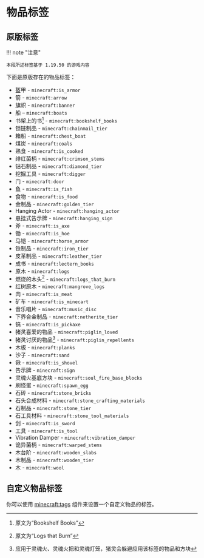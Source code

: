 # 物品标签
## 原版标签
!!! note "注意"

    本段所述标签基于 1.19.50 的游戏内容

下面是原版存在的物品标签：

- 盔甲 - `minecraft:is_armor`
- 箭 - `minecraft:arrow`
- 旗帜 - `minecraft:banner`
- 船 – `minecraft:boats`
- 书架上的书[^1] - `minecraft:bookshelf_books`
- 锁链制品 - `minecraft:chainmail_tier`
- 箱船 - `minecraft:chest_boat`
- 煤炭 - `minecraft:coals`
- 熟食 - `minecraft:is_cooked`
- 绯红菌柄 - `minecraft:crimson_stems`
- 钻石制品 - `minecraft:diamond_tier`
- 挖掘工具 - `minecraft:digger`
- 门 - `minecraft:door`
- 鱼 - `minecraft:is_fish`
- 食物 - `minecraft:is_food`
- 金制品 - `minecraft:golden_tier`
- Hanging Actor - `minecraft:hanging_actor`
- 悬挂式告示牌 - `minecraft:hanging_sign`
- 斧 - `minecraft:is_axe`
- 锄 - `minecraft:is_hoe`
- 马铠 - `minecraft:horse_armor`
- 铁制品 - `minecraft:iron_tier`
- 皮革制品 - `minecraft:leather_tier`
- 成书 - `minecraft:lectern_books`
- 原木 - `minecraft:logs`
- 燃烧的木头[^2] - `minecraft:logs_that_burn`
- 红树原木 - `minecraft:mangrove_logs`
- 肉 - `minecraft:is_meat`
- 矿车 - `minecraft:is_minecart`
- 音乐唱片 - `minecraft:music_disc`
- 下界合金制品 - `minecraft:netherite_tier`
- 镐 - `minecraft:is_pickaxe`
- 猪灵喜爱的物品 - `minecraft:piglin_loved`
- 猪灵讨厌的物品[^3] - `minecraft:piglin_repellents`
- 木板 - `minecraft:planks`
- 沙子 - `minecraft:sand`
- 锹 - `minecraft:is_shovel`
- 告示牌 - `minecraft:sign`
- 灵魂火基底方块 - `minecraft:soul_fire_base_blocks`
- 刷怪蛋 - `minecraft:spawn_egg`
- 石砖 - `minecraft:stone_bricks`
- 石头合成材料 - `minecraft:stone_crafting_materials`
- 石制品 - `minecraft:stone_tier`
- 石工具材料 - `minecraft:stone_tool_materials`
- 剑 - `minecraft:is_sword`
- 工具 - `minecraft:is_tool`
- Vibration Damper - `minecraft:vibration_damper`
- 诡异菌柄 - `minecraft:warped_stems`
- 木台阶 - `minecraft:wooden_slabs`
- 木制品 - `minecraft:wooden_tier`
- 木 - `minecraft:wool`

## 自定义物品标签
你可以使用 [minecraft:tags](components/tags.md) 组件来设置一个自定义物品的标签。

[^1]: 原文为“Bookshelf Books”
[^2]: 原文为“Logs that Burn”
[^3]: 应用于灵魂火、灵魂火把和灵魂灯笼，猪灵会躲避应用该标签的物品和方块
